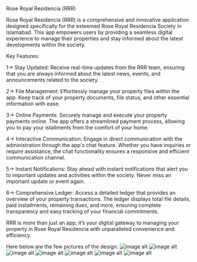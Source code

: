 Rose Royal Residencia (RRR)

Rose Royal Residencia (RRR) is a comprehensive and innovative application designed specifically for the esteemed Rose Royal Residencia Society in Islamabad. This app empowers users by providing a seamless digital experience to manage their properties and stay informed about the latest developments within the society.

Key Features:

1-> Stay Updated: Receive real-time updates from the RRR team, ensuring that you are always informed about the latest news, events, and announcements related to the society.

2-> File Management: Effortlessly manage your property files within the app. Keep track of your property documents, file status, and other essential information with ease.

3-> Online Payments: Securely manage and execute your property payments online. The app offers a streamlined payment process, allowing you to pay your istallments from the comfort of your home.

4-> Interactive Communication: Engage in direct communication with the administration through the app's chat feature. Whether you have inquiries or require assistance, the chat functionality ensures a responsive and efficient communication channel.

5-> Instant Notifications: Stay ahead with instant notifications that alert you to important updates and activities within the society. Never miss an important update or event again.

6-> Comprehensive Ledger: Access a detailed ledger that provides an overview of your property transactions. The ledger displays total file details, paid installments, remaining dues, and more, ensuring complete transparency and easy tracking of your financial commitments.


RRR is more than just an app; it’s your digital gateway to managing your property in Rose Royal Residencia with unparalleled convenience and efficiency.

Here below are the few pictures of the design:
![image alt](https://github.com/hamzaabbasii/rose_royal_residencia/blob/2d1d6c5099c8c47af7c9824326c10a544fc5fb75/splash%20screen.png) ![image alt](https://github.com/hamzaabbasii/rose_royal_residencia/blob/c61a13b629627e48b373e5d050e7aa6b06ac8b16/home%20screen%20(1).png) ![image alt](https://github.com/hamzaabbasii/rose_royal_residencia/blob/1696b8b1782cff812c4218e233d095e5de957724/map%20screen%20(1).png) ![image alt](https://github.com/hamzaabbasii/rose_royal_residencia/blob/51e033f53dba3f36fe6f31653c226be178b11513/sign%20in.png) ![image alt](https://github.com/hamzaabbasii/rose_royal_residencia/blob/9fa11c57535f507d3667441035bc5dd4d628c1b0/files%20screen%201.png) ![image alt](https://github.com/hamzaabbasii/rose_royal_residencia/blob/98d1fdfd9ffffb0c4b8bd2ce713045dc5dba989d/complaints%20screen%20(1).png) ![image alt](https://github.com/hamzaabbasii/rose_royal_residencia/blob/1e814394d84c9b85f2cb0f3714285c0c8639020b/message.png)


